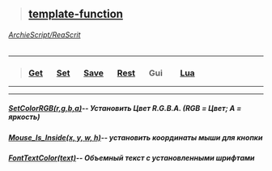 
>## [template-function](https://github.com/ArchieScript/template-function)
###### [ArchieScript/ReaScrit](https://github.com/ArchieScript/ReaScrit)
------------------------------------------------------------------------------------------------------------------
>###         [Get](https://github.com/ArchieScript/template-function/tree/master/template-function/Get)     &nbsp;&nbsp;&nbsp;&nbsp;&nbsp;              [Set](https://github.com/ArchieScript/template-function/tree/master/template-function/Set)     &nbsp;&nbsp;&nbsp;&nbsp;&nbsp;              [Save](https://github.com/ArchieScript/template-function/tree/master/template-function/Save)   &nbsp;&nbsp;&nbsp;&nbsp;&nbsp;              [Rest](https://github.com/ArchieScript/template-function/tree/master/template-function/Rest)   &nbsp;&nbsp;&nbsp;&nbsp;&nbsp;               Gui                                                                                           &nbsp;&nbsp;&nbsp;&nbsp;&nbsp;              [Lua](https://github.com/ArchieScript/template-function/tree/master/template-function/Lua)     &nbsp;&nbsp;&nbsp;&nbsp;&nbsp;                                                                                                                                                          
---
- - - - - - - - - - - - - - - - - - - - - - - - - - - - - - - - - - - - - - - - - - - - - - - - - - - - - - - - - 

##### [SetColorRGB(r,g,b,a)](https://github.com/ArchieScript/template-function/blob/master/template-function/Gui/SetColorRGB.lua)-- Установить  Цвет R.G.B.A. (RGB = Цвет; A = яркость) 

##### [Mouse_Is_Inside(x, y, w, h)](https://github.com/ArchieScript/template-function/blob/master/template-function/Gui/Mouse_Is_Inside.lua)-- установить координаты мыши для кнопки

##### [FontTextColor(text)](https://github.com/ArchieScript/template-function/blob/master/template-function/Gui/FontTextColor.lua)-- Объемный текст с установленными шрифтами






